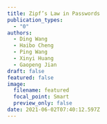 ```yaml
---
title: Zipf’s Law in Passwords
publication_types:
  - "0"
authors:
  - Ding Wang
  - Haibo Cheng
  - Ping Wang
  - Xinyi Huang
  - Gaopeng Jian
draft: false
featured: false
image:
  filename: featured
  focal_point: Smart
  preview_only: false
date: 2021-06-02T07:40:12.597Z
---
```

